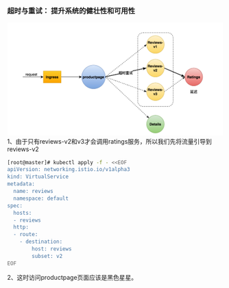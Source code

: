 ### 超时与重试： 提升系统的健壮性和可用性

![](/image/Istio/bookinfo-delay-retry.png)1、由于只有reviews-v2和v3才会调用ratings服务，所以我们先将流量引导到reviews-v2

```bash
[root@master]# kubectl apply -f - <<EOF
apiVersion: networking.istio.io/v1alpha3
kind: VirtualService
metadata:
  name: reviews
  namespace: default
spec:
  hosts:
  - reviews
  http:
  - route:
    - destination:
        host: reviews
        subset: v2
EOF
```

2、这时访问productpage页面应该是黑色星星。

